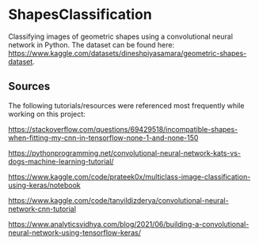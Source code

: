 # ShapesClassification

Classifying images of geometric shapes using a convolutional neural network in Python. The dataset can be found here: https://www.kaggle.com/datasets/dineshpiyasamara/geometric-shapes-dataset.

## Sources

The following tutorials/resources were referenced most frequently while working on this project:

https://stackoverflow.com/questions/69429518/incompatible-shapes-when-fitting-my-cnn-in-tensorflow-none-1-and-none-150 

https://pythonprogramming.net/convolutional-neural-network-kats-vs-dogs-machine-learning-tutorial/

https://www.kaggle.com/code/prateek0x/multiclass-image-classification-using-keras/notebook

https://www.kaggle.com/code/tanyildizderya/convolutional-neural-network-cnn-tutorial

https://www.analyticsvidhya.com/blog/2021/06/building-a-convolutional-neural-network-using-tensorflow-keras/
